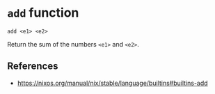 # `add` function

```
add <e1> <e2>
```

Return the sum of the numbers `<e1>` and `<e2>`.

## References

- https://nixos.org/manual/nix/stable/language/builtins#builtins-add